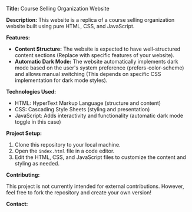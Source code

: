 **Title:** Course Selling Organization Website

**Description:** This website is a replica of a course selling organization website built using pure HTML, CSS, and JavaScript.

**Features:**

<!-- - **Responsive Design:** The website adapts to different screen sizes for optimal viewing on desktop, mobile, and tablet devices (This assumes you have responsive CSS in place). -->

- **Content Structure:** The website is expected to have well-structured content sections (Replace with specific features of your website).
- **Automatic Dark Mode:** The website automatically implements dark mode based on the user's system preference (prefers-color-scheme) and allows manual switching (This depends on specific CSS implementation for dark mode styles).

**Technologies Used:**

- HTML: HyperText Markup Language (structure and content)
- CSS: Cascading Style Sheets (styling and presentation)
- JavaScript: Adds interactivity and functionality (automatic dark mode toggle in this case)

**Project Setup:**

1. Clone this repository to your local machine.
2. Open the `index.html` file in a code editor.
3. Edit the HTML, CSS, and JavaScript files to customize the content and styling as needed.

**Contributing:**

This project is not currently intended for external contributions. However, feel free to fork the repository and create your own version!

**Contact:**

<a href="https://github.com/Noumansharif27/"><i class="ri-github-fill"></i></a>
<a href="https://instagram.com/Nouman_sharifgul"><i class="ri-instagram-fill"></i></a>
<a href="https://linkedin.com/in/Nouman Sharif "><i class="ri-linkedin-box-fill"></i></a>
<a href="https://discord.com/channels/@me"><i class="ri-discord-fill"></i ></a>
<a href="https://www.threads.net/"><i class="ri-threads-fill"></i></a>
